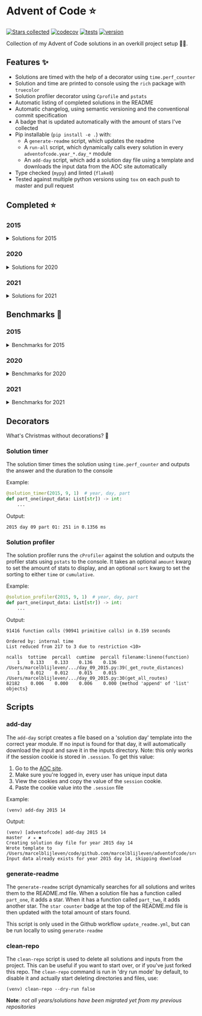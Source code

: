 # Advent of Code ⭐️
[![Stars collected](https://shields.io/static/v1?label=stars%20collected&message=100&color=yellow)]()
[![codecov](https://codecov.io/gh/marcelblijleven/adventofcode/branch/master/graph/badge.svg?token=jZ2TgfyltM)](https://codecov.io/gh/marcelblijleven/adventofcode)
[![tests](https://github.com/marcelblijleven/adventofcode/actions/workflows/tests.yaml/badge.svg)](https://github.com/marcelblijleven/adventofcode)
[![version](https://img.shields.io/github/v/release/marcelblijleven/adventofcode.svg)](https://github.com/marcelblijleven/adventofcode/releases)

Collection of my Advent of Code solutions in an overkill project setup 👻🎄.

## Features ✨
- Solutions are timed with the help of a decorator using `time.perf_counter`
- Solution and time are printed to console using the `rich` package with `truecolor`
- Solution profiler decorator using `Cprofile` and `pstats`
- Automatic listing of completed solutions in the README
- Automatic changelog, using semantic versioning and the conventional commit specification
- A badge that is updated automatically with the amount of stars I've collected
- Pip installable (`pip install -e .`) with:
  - A `generate-readme` script, which updates the readme
  - A `run-all` script, which dynamically calls every solution in every `adventofcode.year_*.day_*` module
  - An `add-day` script, which add a solution day file using a template and downloads the input data from the AOC site automatically
- Type checked (`mypy`) and linted (`flake8`)
- Tested against multiple python versions using `tox` on each push to master and pull request

<!-- start completed section -->
## Completed ⭐️
### 2015
<details><summary>Solutions for 2015</summary>
<p>

| day   | part one | part two |
| :---: | :------: | :------: |
| 01 | ⭐️ | ⭐️ |
| 02 | ⭐️ | ⭐️ |
| 03 | ⭐️ | ⭐️ |
| 04 | ⭐️ | ⭐️ |
| 05 | ⭐️ | ⭐️ |
| 06 | ⭐️ | ⭐️ |
| 07 | ⭐️ | ⭐️ |
| 08 | ⭐️ | ⭐️ |
| 09 | ⭐️ | ⭐️ |
| 10 | ⭐️ | ⭐️ |
| 11 | ⭐️ | ⭐️ |
| 12 | ⭐️ | ⭐️ |
| 13 | ⭐️ | ⭐️ |
| 14 | ⭐️ | ⭐️ |
| 15 | ⭐️ | ⭐️ |
| 16 | ⭐️ | ⭐️ |
| 17 | ⭐️ | ⭐️ |
| 18 | ⭐️ | ⭐️ |
| 19 | ⭐️ | ⭐️ |
| 20 | ⭐️ | ⭐️ |
| 21 | ⭐️ | ⭐️ |
| 22 | ⭐️ | ⭐️ |
| 23 | ⭐️ | ⭐️ |
| 24 | ⭐️ | ⭐️ |
| 25 | ⭐️ | ⭐️ |

</p>
</details>

### 2020
<details><summary>Solutions for 2020</summary>
<p>

| day   | part one | part two |
| :---: | :------: | :------: |
| 01 | ⭐️ | ⭐️ |
| 02 | ⭐️ | ⭐️ |
| 03 | ⭐️ | ⭐️ |
| 04 | ⭐️ | ⭐️ |
| 05 | ⭐️ | ⭐️ |
| 06 | ⭐️ | ⭐️ |
| 07 | ⭐️ | ⭐️ |
| 08 | ⭐️ | ⭐️ |
| 09 | ⭐️ | ⭐️ |
| 10 | ⭐️ | ⭐️ |
| 11 | ⭐️ | ⭐️ |
| 12 | ⭐️ | ⭐️ |
| 13 | ⭐️ | ⭐️ |
| 14 | ⭐️ | ⭐️ |
| 15 | ⭐️ | ⭐️ |

</p>
</details>

### 2021
<details><summary>Solutions for 2021</summary>
<p>

| day   | part one | part two |
| :---: | :------: | :------: |
| 01 | ⭐️ | ⭐️ |
| 02 | ⭐️ | ⭐️ |
| 03 | ⭐️ | ⭐️ |
| 04 | ⭐️ | ⭐️ |
| 05 | ⭐️ | ⭐️ |
| 06 | ⭐️ | ⭐️ |
| 07 | ⭐️ | ⭐️ |
| 08 | ⭐️ | ⭐️ |
| 09 | ⭐️ | ⭐️ |
| 10 | ⭐️ | ⭐️ |

</p>
</details>


<!-- end completed section -->

<!-- start benchmark section -->
## Benchmarks 🚀
### 2015
<details><summary>Benchmarks for 2015</summary>
<p>

|  day  | part  | duration |
| :---: | :---: | -------: |
| 01 | part one | 0.87 ms |
| 01 | part two | 0.37 ms |
| 02 | part one | 4.46 ms |
| 02 | part two | 4.15 ms |
| 03 | part one | 6.75 ms |
| 03 | part two | 8.82 ms |
| 04 | part one | 333.73 ms |
| 04 | part two | 8140.10 ms |
| 05 | part one | 4.01 ms |
| 05 | part two | 5.82 ms |
| 06 | part one | 12203.14 ms |
| 06 | part two | 9126.94 ms |
| 07 | part one | 3.67 ms |
| 07 | part two | 7.33 ms |
| 08 | part one | 2.55 ms |
| 08 | part two | 0.97 ms |
| 09 | part one | 294.32 ms |
| 09 | part two | 306.38 ms |
| 10 | part one | 963.03 ms |
| 10 | part two | 9617.11 ms |
| 11 | part one | 0.02 ms |
| 11 | part two | 0.01 ms |
| 12 | part one | 2.84 ms |
| 12 | part two | 2.29 ms |
| 13 | part one | 332.69 ms |
| 13 | part two | 2907.43 ms |
| 14 | part one | 57.30 ms |
| 14 | part two | 68.64 ms |
| 15 | part one | 2137.44 ms |
| 15 | part two | 754.40 ms |
| 16 | part one | 2.65 ms |
| 16 | part two | 2.67 ms |
| 17 | part one | 507.51 ms |
| 17 | part two | 285.50 ms |
| 18 | part one | 7436.95 ms |
| 18 | part two | 5324.89 ms |
| 19 | part one | 8.57 ms |
| 19 | part two | 0.38 ms |
| 20 | part one | 7938.11 ms |
| 20 | part two | 2262.16 ms |
| 21 | part one | 15.81 ms |
| 21 | part two | 14.73 ms |
| 22 | part one | 653.37 ms |
| 22 | part two | 441.59 ms |
| 23 | part one | 2.05 ms |
| 23 | part two | 2.71 ms |
| 24 | part one | 217.20 ms |
| 24 | part two | 10.32 ms |
| 25 | part one | 6792.81 ms |
| 25 | part two | 0.00 ms |

</p>
</details>

### 2020
<details><summary>Benchmarks for 2020</summary>
<p>

|  day  | part  | duration |
| :---: | :---: | -------: |
| 01 | part one | 0.31 ms |
| 01 | part two | 265.49 ms |
| 02 | part one | 8.78 ms |
| 02 | part two | 8.86 ms |
| 03 | part one | 0.31 ms |
| 03 | part two | 1.07 ms |
| 05 | part one | 26.12 ms |
| 05 | part two | 8.17 ms |
| 05 | part one binary version | 1.65 ms |
| 06 | part one | 2.51 ms |
| 06 | part two | 3.09 ms |
| 07 | part one | 209.15 ms |
| 07 | part two | 2.58 ms |
| 08 | part one | 1.12 ms |
| 08 | part two | 68.21 ms |
| 09 | part one | 2.22 ms |
| 09 | part two | 1433.78 ms |
| 10 | part one | 0.08 ms |
| 10 | part two | 0.13 ms |
| 11 | part one | 4829.47 ms |
| 11 | part two | 4330.25 ms |
| 12 | part one | 0.97 ms |
| 12 | part two | 1.12 ms |
| 13 | part one | 0.56 ms |
| 13 | part two | 0.25 ms |
| 14 | part one | 5.48 ms |
| 14 | part two | 572.31 ms |
| 15 | part one | 0.64 ms |
| 15 | part two | 8811.56 ms |
| 16 | part one | 5.49 ms |
| 16 | part two | 0.01 ms |

</p>
</details>

### 2021
<details><summary>Benchmarks for 2021</summary>
<p>

|  day  | part  | duration |
| :---: | :---: | -------: |
| 01 | part one | 0.78 ms |
| 01 | part two | 3.29 ms |
| 01 | part two reuse part one | 2.35 ms |
| 02 | part one | 1.54 ms |
| 02 | part two | 1.51 ms |
| 03 | part one | 2.63 ms |
| 03 | part two | 7.89 ms |
| 04 | part one | 21.67 ms |
| 04 | part two | 34.83 ms |
| 05 | part one | 73.54 ms |
| 05 | part two | 118.77 ms |
| 06 | part one | 0.11 ms |
| 06 | part two | 0.22 ms |
| 06 | part two faster | 0.25 ms |
| 07 | part one | 0.43 ms |
| 07 | part two | 0.81 ms |
| 08 | part one | 0.65 ms |
| 08 | part two | 3.40 ms |
| 09 | part one | 14.88 ms |
| 09 | part two | 20.69 ms |
| 09 | part two async | 26.22 ms |
| 09 | part two mp | 201.47 ms |
| 10 | part one | 2.74 ms |
| 10 | part two | 6.54 ms |

</p>
</details>

<!-- end benchmark section --> 

## Decorators
What's Christmas without decorations? 🎄

### Solution timer
The solution timer times the solution using `time.perf_counter` and outputs the answer and the duration to the console

Example:
```python
@solution_timer(2015, 9, 1)  # year, day, part
def part_one(input_data: List[str]) -> int:
    ...
```

Output:
```text
2015 day 09 part 01: 251 in 0.1356 ms
```

### Solution profiler
The solution profiler runs the `cProfiler` against the solution and outputs the profiler stats using `pstats` to the console.
It takes an optional `amount` kwarg to set the amount of stats to display, and an optional `sort` kwarg to set the sorting to either
`time` or `cumulative`.

Example:
```python
@solution_profiler(2015, 9, 1)  # year, day, part
def part_one(input_data: List[str]) -> int:
    ...
```

Output:
```text
91416 function calls (90941 primitive calls) in 0.159 seconds

Ordered by: internal time
List reduced from 217 to 3 due to restriction <10>

ncalls  tottime  percall  cumtime  percall filename:lineno(function)
    1    0.133    0.133    0.136    0.136 /Users/marcelblijleven/.../day_09_2015.py:39(_get_route_distances)
    1    0.012    0.012    0.015    0.015 /Users/marcelblijleven/.../day_09_2015.py:30(get_all_routes)
82182    0.006    0.000    0.006    0.000 {method 'append' of 'list' objects}
```

## Scripts
### add-day
The `add-day` script creates a file based on a 'solution day' template into the correct year module. If no input is found
for that day, it will automatically download the input and save it in the inputs directory. Note: this only works if the
session cookie is stored in `.session`. To get this value:
1. Go to the [AOC site](https://adventofcode.com).
2. Make sure you're logged in, every user has unique input data
3. View the cookies and copy the value of the `session` cookie.
4. Paste the cookie value into the `.session` file

Example:
```shell
(venv) add-day 2015 14
```

Output:
```text
(venv) [adventofcode] add-day 2015 14                                                                                                                                                                   master  ✗ ✭ ✱
Creating solution day file for year 2015 day 14
Wrote template to /Users/marcelblijleven/code/github.com/marcelblijleven/adventofcode/src/adventofcode/year_2015/day_14_2015.py
Input data already exists for year 2015 day 14, skipping download
```

### generate-readme
The `generate-readme` script dynamically searches for all solutions and writes them to the README.md file.
When a solution file has a function called `part_one`, it adds a star. When it has a function called `part_two`, it adds another
star. The `star counter` badge at the top of the README.md file is then updated with the total amount of stars found.

This script is only used in the Github workflow `update_readme.yml`, but can be run locally to using `generate-readme`

### clean-repo
The `clean-repo` script is used to delete all solutions and inputs from the project. This can be useful if you want to start over,
or if you've just forked this repo. The `clean-repo` command is run in 'dry run mode' by default, to disable it and actually
start deleting directories and files, use:

```shell
(venv) clean-repo --dry-run false 
```

**Note**: _not all years/solutions have been migrated yet from my previous repositories_
